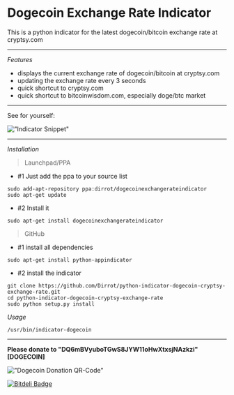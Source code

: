 Dogecoin Exchange Rate Indicator 
===============================================

This is a python indicator for the latest dogecoin/bitcoin exchange rate at cryptsy.com

___________________________________________________
 
_Features_

* displays the current exchange rate of dogecoin/bitcoin at cryptsy.com
* updating the exchange rate every 3 seconds
* quick shortcut to cryptsy.com
* quick shortcut to bitcoinwisdom.com, especially doge/btc market

___________________________________________________

See for yourself:

!["Indicator Snippet"](http://github.com/Dirrot/python-indicator-dogecoin-cryptsy-exchange-rate/blob/master/img/indicator-snippet.png?raw=true)

___________________________________________________

_Installation_

> Launchpad/PPA

* #1 Just add the ppa to your source list

``` shell
sudo add-apt-repository ppa:dirrot/dogecoinexchangerateindicator
sudo apt-get update
```

* #2 Install it

``` shell
sudo apt-get install dogecoinexchangerateindicator
```

> GitHub

* #1 install all dependencies

```shell
sudo apt-get install python-appindicator
```

* #2 install the indicator

```shell
git clone https://github.com/Dirrot/python-indicator-dogecoin-cryptsy-exchange-rate.git
cd python-indicator-dogecoin-cryptsy-exchange-rate
sudo python setup.py install
```

_Usage_

```shell
/usr/bin/indicator-dogecoin
```

___________________________________________________

**Please donate to "DQ6mBVyuboTGwS8JYW11oHwXtxsjNAzkzi" [DOGECOIN]** 

!["Dogecoin Donation QR-Code"](http://github.com/Dirrot/python-indicator-dogecoin-cryptsy-exchange-rate/blob/master/img/donation-qr-code.png?raw=true)



[![Bitdeli Badge](https://d2weczhvl823v0.cloudfront.net/Dirrot/python-indicator-dogecoin-cryptsy-exchange-rate/trend.png)](https://bitdeli.com/free "Bitdeli Badge")

